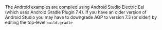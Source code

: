 The Android examples are compiled using Android Studio Electric Eel (which uses Android Gradle Plugin 7.4).
If you have an older version of Android Studio you may have to downgrade AGP to version 7.3 (or older) by editing
the top-level `build.gradle`
